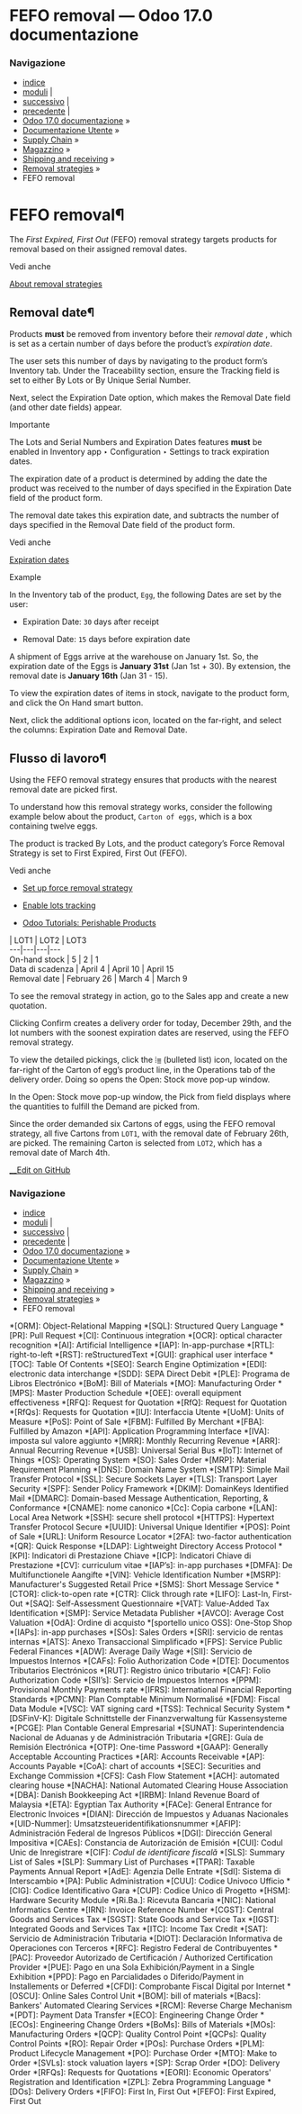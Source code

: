 # FEFO removal — Odoo 17.0 documentazione

### Navigazione

  * [indice](../../../../../genindex.html "Indice generale")
  * [moduli](../../../../../py-modindex.html "Indice del modulo Python") |
  * [successivo](closest_location.html "Closest location removal") |
  * [precedente](lifo.html "LIFO removal") |
  * [Odoo 17.0 documentazione](../../../../../index-2.html) »
  * [Documentazione Utente](../../../../../applications.html) »
  * [Supply Chain](../../../../inventory_and_mrp.html) »
  * [Magazzino](../../../inventory.html) »
  * [Shipping and receiving](../../shipping_receiving.html) »
  * [Removal strategies](../removal_strategies.html) »
  * FEFO removal



# FEFO removal¶

The _First Expired, First Out_ (FEFO) removal strategy targets products for removal based on their assigned removal dates.

Vedi anche

[About removal strategies](../removal_strategies.html)

## Removal date¶

Products **must** be removed from inventory before their _removal date_ , which is set as a certain number of days before the product’s _expiration date_.

The user sets this number of days by navigating to the product form’s Inventory tab. Under the Traceability section, ensure the Tracking field is set to either By Lots or By Unique Serial Number.

Next, select the Expiration Date option, which makes the Removal Date field (and other date fields) appear.

Importante

The Lots and Serial Numbers and Expiration Dates features **must** be enabled in Inventory app ‣ Configuration ‣ Settings to track expiration dates.

The expiration date of a product is determined by adding the date the product was received to the number of days specified in the Expiration Date field of the product form.

The removal date takes this expiration date, and subtracts the number of days specified in the Removal Date field of the product form.

Vedi anche

[Expiration dates](../../product_management/product_tracking/expiration_dates.html)

Example

In the Inventory tab of the product, `Egg`, the following Dates are set by the user:

  * Expiration Date: `30` days after receipt

  * Removal Date: `15` days before expiration date




A shipment of Eggs arrive at the warehouse on January 1st. So, the expiration date of the Eggs is **January 31st** (Jan 1st + 30). By extension, the removal date is **January 16th** (Jan 31 - 15).

To view the expiration dates of items in stock, navigate to the product form, and click the On Hand smart button.

Next, click the additional options icon, located on the far-right, and select the columns: Expiration Date and Removal Date.

## Flusso di lavoro¶

Using the FEFO removal strategy ensures that products with the nearest removal date are picked first.

To understand how this removal strategy works, consider the following example below about the product, `Carton of eggs`, which is a box containing twelve eggs.

The product is tracked By Lots, and the product category’s Force Removal Strategy is set to First Expired, First Out (FEFO).

Vedi anche

  * [Set up force removal strategy](../removal_strategies.html#inventory-warehouses-storage-removal-config)

  * [Enable lots tracking](../removal_strategies.html#inventory-warehouses-storage-lots-setup)

  * [Odoo Tutorials: Perishable Products](https://www.odoo.com/slides/slide/5324/share)




| LOT1 | LOT2 | LOT3  
---|---|---|---  
On-hand stock | 5 | 2 | 1  
Data di scadenza | April 4 | April 10 | April 15  
Removal date | February 26 | March 4 | March 9  
  
To see the removal strategy in action, go to the Sales app and create a new quotation.

Clicking Confirm creates a delivery order for today, December 29th, and the lot numbers with the soonest expiration dates are reserved, using the FEFO removal strategy.

To view the detailed pickings, click the ⦙≣ (bulleted list) icon, located on the far-right of the Carton of egg’s product line, in the Operations tab of the delivery order. Doing so opens the Open: Stock move pop-up window.

In the Open: Stock move pop-up window, the Pick from field displays where the quantities to fulfill the Demand are picked from.

Since the order demanded six Cartons of eggs, using the FEFO removal strategy, all five Cartons from `LOT1`, with the removal date of February 26th, are picked. The remaining Carton is selected from `LOT2`, which has a removal date of March 4th.

[ __Edit on GitHub](https://github.com/odoo/documentation/edit/17.0/content/applications/inventory_and_mrp/inventory/shipping_receiving/removal_strategies/fefo.rst)

### Navigazione

  * [indice](../../../../../genindex.html "Indice generale")
  * [moduli](../../../../../py-modindex.html "Indice del modulo Python") |
  * [successivo](closest_location.html "Closest location removal") |
  * [precedente](lifo.html "LIFO removal") |
  * [Odoo 17.0 documentazione](../../../../../index-2.html) »
  * [Documentazione Utente](../../../../../applications.html) »
  * [Supply Chain](../../../../inventory_and_mrp.html) »
  * [Magazzino](../../../inventory.html) »
  * [Shipping and receiving](../../shipping_receiving.html) »
  * [Removal strategies](../removal_strategies.html) »
  * FEFO removal


  *[ORM]: Object-Relational Mapping
  *[SQL]: Structured Query Language
  *[PR]: Pull Request
  *[CI]: Continuous integration
  *[OCR]: optical character recognition
  *[AI]: Artificial Intelligence
  *[IAP]: In-app-purchase
  *[RTL]: right-to-left
  *[RST]: reStructuredText
  *[GUI]: graphical user interface
  *[TOC]: Table Of Contents
  *[SEO]: Search Engine Optimization
  *[EDI]: electronic data interchange
  *[SDD]: SEPA Direct Debit
  *[PLE]: Programa de Libros Electrónico
  *[BoM]: Bill of Materials
  *[MO]: Manufacturing Order
  *[MPS]: Master Production Schedule
  *[OEE]: overall equipment effectiveness
  *[RFQ]: Request for Quotation
  *[RfQ]: Request for Quotation
  *[RfQs]: Requests for Quotation
  *[IU]: Interfaccia Utente
  *[UoM]: Units of Measure
  *[PoS]: Point of Sale
  *[FBM]: Fulfilled By Merchant
  *[FBA]: Fulfilled by Amazon
  *[API]: Application Programming Interface
  *[IVA]: imposta sul valore aggiunto
  *[MRR]: Monthly Recurring Revenue
  *[ARR]: Annual Recurring Revenue
  *[USB]: Universal Serial Bus
  *[IoT]: Internet of Things
  *[OS]: Operating System
  *[SO]: Sales Order
  *[MRP]: Material Requirement Planning
  *[DNS]: Domain Name System
  *[SMTP]: Simple Mail Transfer Protocol
  *[SSL]: Secure Sockets Layer
  *[TLS]: Transport Layer Security
  *[SPF]: Sender Policy Framework
  *[DKIM]: DomainKeys Identified Mail
  *[DMARC]: Domain-based Message Authentication, Reporting, & Conformance
  *[CNAME]: nome canonico
  *[Cc]: Copia carbone
  *[LAN]: Local Area Network
  *[SSH]: secure shell protocol
  *[HTTPS]: Hypertext Transfer Protocol Secure
  *[UUID]: Universal Unique Identifier
  *[POS]: Point of Sale
  *[URL]: Uniform Resource Locator
  *[2FA]: two-factor authentication
  *[QR]: Quick Response
  *[LDAP]: Lightweight Directory Access Protocol
  *[KPI]: Indicatori di Prestazione Chiave
  *[ICP]: Indicatori Chiave di Prestazione
  *[CV]: curriculum vitae
  *[IAP’s]: in-app purchases
  *[DMFA]: De Multifunctionele Aangifte
  *[VIN]: Vehicle Identification Number
  *[MSRP]: Manufacturer's Suggested Retail Price
  *[SMS]: Short Message Service
  *[CTOR]: click-to-open rate
  *[CTR]: Click through rate
  *[LIFO]: Last-In, First-Out
  *[SAQ]: Self-Assessment Questionnaire
  *[VAT]: Value-Added Tax Identification
  *[SMP]: Service Metadata Publisher
  *[AVCO]: Average Cost Valuation
  *[OdA]: Ordine di acquisto
  *[sportello unico OSS]: One-Stop Shop
  *[IAPs]: in-app purchases
  *[SOs]: Sales Orders
  *[SRI]: servicio de rentas internas
  *[ATS]: Anexo Transaccional Simplificado
  *[FPS]: Service Public Federal Finances
  *[ADW]: Average Daily Wage
  *[SII]: Servicio de Impuestos Internos
  *[CAFs]: Folio Authorization Code
  *[DTE]: Documentos Tributarios Electrónicos
  *[RUT]: Registro único tributario
  *[CAF]: Folio Authorization Code
  *[SII’s]: Servicio de Impuestos Internos
  *[PPM]: Provisional Monthly Payments rate
  *[IFRS]: International Financial Reporting Standards
  *[PCMN]: Plan Comptable Minimum Normalisé
  *[FDM]: Fiscal Data Module
  *[VSC]: VAT signing card
  *[TSS]: Technical Security System
  *[DSFinV-K]: Digitale Schnittstelle der Finanzverwaltung für Kassensysteme
  *[PCGE]: Plan Contable General Empresarial
  *[SUNAT]: Superintendencia Nacional de Aduanas y de Administración Tributaria
  *[GRE]: Guía de Remisión Electrónica
  *[OTP]: One-time Password
  *[GAAP]: Generally Acceptable Accounting Practices
  *[AR]: Accounts Receivable
  *[AP]: Accounts Payable
  *[CoA]: chart of accounts
  *[SEC]: Securities and Exchange Commission
  *[CFS]: Cash Flow Statement
  *[ACH]: automated clearing house
  *[NACHA]: National Automated Clearing House Association
  *[DBA]: Danish Bookkeeping Act
  *[IRBM]: Inland Revenue Board of Malaysia
  *[ETA]: Egyptian Tax Authority
  *[FACe]: General Entrance for Electronic Invoices
  *[DIAN]: Dirección de Impuestos y Aduanas Nacionales
  *[UID-Nummer]: Umsatzsteueridentifikationsnummer
  *[AFIP]: Administración Federal de Ingresos Públicos
  *[DGI]: Dirección General Impositiva
  *[CAEs]: Constancia de Autorización de Emisión
  *[CUI]: Codul Unic de Inregistrare
  *[CIF]: *Codul de identificare fiscală*
  *[SLS]: Summary List of Sales
  *[SLP]: Summary List of Purchases
  *[TPAR]: Taxable Payments Annual Report
  *[AdE]: Agenzia Delle Entrate
  *[SdI]: Sistema di Interscambio
  *[PA]: Public Administration
  *[CUU]: Codice Univoco Ufficio
  *[CIG]: Codice Identificativo Gara
  *[CUP]: Codice Unico di Progetto
  *[HSM]: Hardware Security Module
  *[Ri.Ba.]: Ricevuta Bancaria
  *[NIC]: National Informatics Centre
  *[IRN]: Invoice Reference Number
  *[CGST]: Central Goods and Services Tax
  *[SGST]: State Goods and Service Tax
  *[IGST]: Integrated Goods and Services Tax
  *[ITC]: Income Tax Credit
  *[SAT]: Servicio de Administración Tributaria
  *[DIOT]: Declaración Informativa de Operaciones con Terceros
  *[RFC]: Registro Federal de Contribuyentes
  *[PAC]: Proveedor Autorizado de Certificación / Authorized Certification Provider
  *[PUE]: Pago en una Sola Exhibición/Payment in a Single Exhibition
  *[PPD]: Pago en Parcialidades o Diferido/Payment in Installements or Deferred
  *[CFDI]: Comprobante Fiscal Digital por Internet
  *[OSCU]: Online Sales Control Unit
  *[BOM]: bill of materials
  *[Bacs]: Bankers' Automated Clearing Services
  *[RCM]: Reverse Charge Mechanism
  *[PDT]: Payment Data Transfer
  *[ECO]: Engineering Change Order
  *[ECOs]: Engineering Change Orders
  *[BoMs]: Bills of Materials
  *[MOs]: Manufacturing Orders
  *[QCP]: Quality Control Point
  *[QCPs]: Quality Control Points
  *[RO]: Repair Order
  *[POs]: Purchase Orders
  *[PLM]: Product Lifecycle Management
  *[PO]: Purchase Order
  *[MTO]: Make to Order
  *[SVLs]: stock valuation layers
  *[SP]: Scrap Order
  *[DO]: Delivery Order
  *[RFQs]: Requests for Quotations
  *[EORI]: Economic Operators' Registration and Identification
  *[ZPL]: Zebra Programming Language
  *[DOs]: Delivery Orders
  *[FIFO]: First In, First Out
  *[FEFO]: First Expired, First Out